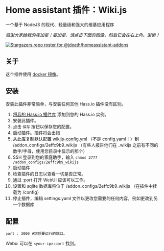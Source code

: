 # Home assistant 插件：Wiki.js

一个基于 NodeJS 的现代、轻量级和强大的维基应用程序

_感谢大家给我的库加星！要加星，请点击下面的图像，然后它会在右上角。谢谢！_

[![Stargazers repo roster for @jdeath/homeassistant-addons](https://reporoster.com/stars/jdeath/homeassistant-addons)](https://github.com/jdeath/homeassistant-addons/stargazers)

## 关于

这个插件使用 [docker 镜像](https://github.com/requarks/wiki)。

## 安装

安装此插件非常简单，与安装任何其他 Hass.io 插件没有区别。

1. [将我的 Hass.io 插件库][repository] 添加到您的 Hass.io 实例。
1. 安装此插件。
1. 点击 `保存` 按钮以保存您的配置。
1. 启动插件。插件将会出错
1. 从此库复制默认配置 [wikijs-config.yml](https://raw.githubusercontent.com/jdeath/homeassistant-addons/refs/heads/main/wikijs/wikijs-config.yml) （不是 config.yaml！）到 /addon_configs/2effc9b9_wikijs （有些人报告他们在 _wikijs 之前有不同的数字/字母，使用您目录中显示的那个）
1. SSH 登录到您的家庭助手，输入 `chmod 2777 /addon_configs/2effc9b9_wikijs`
1. 启动插件
1. 检查插件的日志以查看一切是否正常。
1. 通过 <your-ip>:port 打开 WebUI 应该可以工作。
1. 设置和 sqlite 数据库将位于 /addon_configs/2effc9b9_wikijs （在插件中挂载为 /config）
1. 停止插件，编辑 settings.yaml 文件以更改您需要的任何内容，例如更改到另一个数据库

## 配置

```
port : 3000 #您想要运行的端口。
```

Webui 可以在 `<your-ip>:port` 找到。

[repository]: https://github.com/jdeath/homeassistant-addons